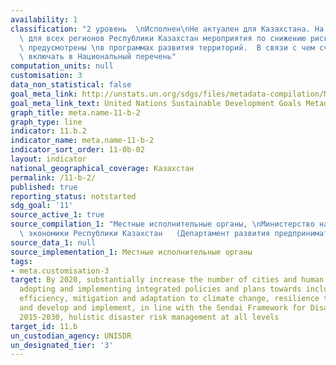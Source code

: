 ```yaml
---
availability: 1
classification: "2 уровень  \nИсполнен\nНе актуален для Казахстана. На местном уровне,\
  \ для всех регионов Республики Казахстан мероприятия по снижению риска бедствий,\
  \ предусмотрены \nв программах развития территорий.  В связи с чем считаем нецелесообразным\
  \ включать в Национальный перечень"
computation_units: null
customisation: 3
data_non_statistical: false
goal_meta_link: http://unstats.un.org/sdgs/files/metadata-compilation/Metadata-Goal-11.pdf
goal_meta_link_text: United Nations Sustainable Development Goals Metadata (pdf 2066kB)
graph_title: meta.name-11-b-2
graph_type: line
indicator: 11.b.2
indicator_name: meta.name-11-b-2
indicator_sort_order: 11-0b-02
layout: indicator
national_geographical_coverage: Казахстан
permalink: /11-b-2/
published: true
reporting_status: notstarted
sdg_goal: '11'
source_active_1: true
source_compilation_1: "Местные исполнительные органы, \nМинистерство национальной\
  \ экономики Республики Казахстан   (Департамент развития предпринимательства)"
source_data_1: null
source_implementation_1: Местные исполнительные органы
tags:
- meta.customisation-3
target: By 2020, substantially increase the number of cities and human settlements
  adopting and implementing integrated policies and plans towards inclusion, resource
  efficiency, mitigation and adaptation to climate change, resilience to disasters,
  and develop and implement, in line with the Sendai Framework for Disaster Risk Reduction
  2015-2030, holistic disaster risk management at all levels
target_id: 11.b
un_custodian_agency: UNISDR
un_designated_tier: '3'
---
```

